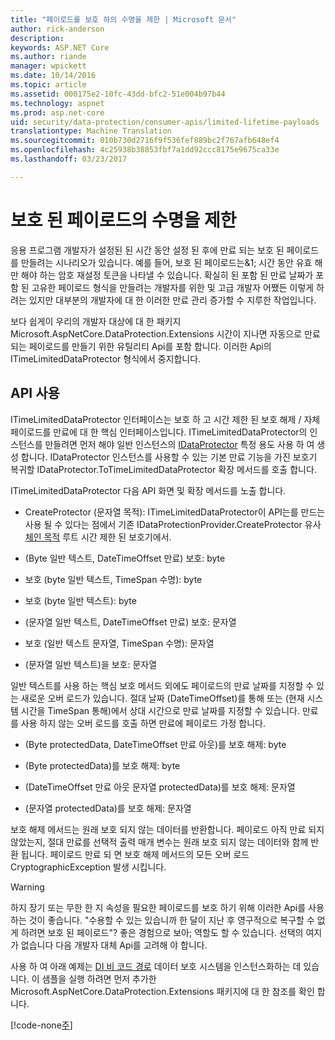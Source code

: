 ```yaml
---
title: "페이로드를 보호 하의 수명을 제한 | Microsoft 문서"
author: rick-anderson
description: 
keywords: ASP.NET Core
ms.author: riande
manager: wpickett
ms.date: 10/14/2016
ms.topic: article
ms.assetid: 000175e2-10fc-43dd-bfc2-51e004b97b44
ms.technology: aspnet
ms.prod: asp.net-core
uid: security/data-protection/consumer-apis/limited-lifetime-payloads
translationtype: Machine Translation
ms.sourcegitcommit: 010b730d2716f9f536fef889bc2f767afb648ef4
ms.openlocfilehash: 4c25938b38853fbf7a1dd92ccc8175e9675ca33e
ms.lasthandoff: 03/23/2017

---
```

# <a name="limiting-the-lifetime-of-protected-payloads"></a>보호 된 페이로드의 수명을 제한

응용 프로그램 개발자가 설정된 된 시간 동안 설정 된 후에 만료 되는 보호 된 페이로드를 만들려는 시나리오가 있습니다. 예를 들어, 보호 된 페이로드는&1; 시간 동안 유효 해만 해야 하는 암호 재설정 토큰을 나타낼 수 있습니다. 확실히 된 포함 된 만료 날짜가 포함 된 고유한 페이로드 형식을 만들려는 개발자를 위한 및 고급 개발자 어쨌든 이렇게 하려는 있지만 대부분의 개발자에 대 한 이러한 만료 관리 증가할 수 지루한 작업입니다.

보다 쉽게이 우리의 개발자 대상에 대 한 패키지 Microsoft.AspNetCore.DataProtection.Extensions 시간이 지나면 자동으로 만료 되는 페이로드를 만들기 위한 유틸리티 Api를 포함 합니다. 이러한 Api의 ITimeLimitedDataProtector 형식에서 중지합니다.

## <a name="api-usage"></a>API 사용

ITimeLimitedDataProtector 인터페이스는 보호 하 고 시간 제한 된 보호 해제 / 자체 페이로드를 만료에 대 한 핵심 인터페이스입니다. ITimeLimitedDataProtector의 인스턴스를 만들려면 먼저 해야 일반 인스턴스의 [IDataProtector](overview.md) 특정 용도 사용 하 여 생성 합니다. IDataProtector 인스턴스를 사용할 수 있는 기본 만료 기능을 가진 보호기 복귀할 IDataProtector.ToTimeLimitedDataProtector 확장 메서드를 호출 합니다.

ITimeLimitedDataProtector 다음 API 화면 및 확장 메서드를 노출 합니다.

* CreateProtector (문자열 목적): ITimeLimitedDataProtector이 API는를 만드는 사용 될 수 있다는 점에서 기존 IDataProtectionProvider.CreateProtector 유사 [체인 목적](purpose-strings.md) 루트 시간 제한 된 보호기에서.

* (Byte 일반 텍스트, DateTimeOffset 만료) 보호: byte

* 보호 (byte 일반 텍스트, TimeSpan 수명): byte

* 보호 (byte 일반 텍스트): byte

* (문자열 일반 텍스트, DateTimeOffset 만료) 보호: 문자열

* 보호 (일반 텍스트 문자열, TimeSpan 수명): 문자열

* (문자열 일반 텍스트)을 보호: 문자열

일반 텍스트를 사용 하는 핵심 보호 메서드 외에도 페이로드의 만료 날짜를 지정할 수 있는 새로운 오버 로드가 있습니다. 절대 날짜 (DateTimeOffset)를 통해 또는 (현재 시스템 시간을 TimeSpan 통해)에서 상대 시간으로 만료 날짜를 지정할 수 있습니다. 만료를 사용 하지 않는 오버 로드를 호출 하면 만료에 페이로드 가정 합니다.

* (Byte protectedData, DateTimeOffset 만료 아웃)를 보호 해제: byte

* (Byte protectedData)를 보호 해제: byte

* (DateTimeOffset 만료 아웃 문자열 protectedData)를 보호 해제: 문자열

* (문자열 protectedData)를 보호 해제: 문자열

보호 해제 메서드는 원래 보호 되지 않는 데이터를 반환합니다. 페이로드 아직 만료 되지 않았는지, 절대 만료를 선택적 출력 매개 변수는 원래 보호 되지 않는 데이터와 함께 반환 됩니다. 페이로드 만료 되 면 보호 해제 메서드의 모든 오버 로드 CryptographicException 발생 시킵니다.

>[!WARNING]
> 하지 장기 또는 무한 한 지 속성을 필요한 페이로드를 보호 하기 위해 이러한 Api를 사용 하는 것이 좋습니다. "수용할 수 있는 있습니까 한 달이 지난 후 영구적으로 복구할 수 없게 하려면 보호 된 페이로드"? 좋은 경험으로 보아; 역할도 할 수 있습니다. 선택의 여지가 없습니다 다음 개발자 대체 Api를 고려해 야 합니다.

사용 하 여 아래 예제는 [DI 비 코드 경로](../configuration/non-di-scenarios.md) 데이터 보호 시스템을 인스턴스화하는 데 있습니다. 이 샘플을 실행 하려면 먼저 추가한 Microsoft.AspNetCore.DataProtection.Extensions 패키지에 대 한 참조를 확인 합니다.

[!code-none[주](limited-lifetime-payloads/samples/limitedlifetimepayloads.cs)]

